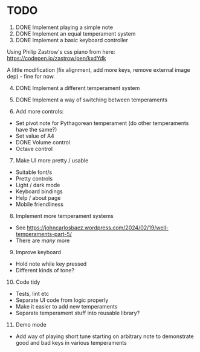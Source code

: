 # TODO

1. DONE Implement playing a simple note
2. DONE Implement an equal temperament system
3. DONE Implement a basic keyboard controller

Using Philip Zastrow's css piano from here: https://codepen.io/zastrow/pen/kxdYdk

A little modification (fix alignment, add more keys, remove external image dep) - fine for now.

4. DONE Implement a different temperament system
5. DONE Implement a way of switching between temperaments

6. Add more controls:

* Set pivot note for Pythagorean temperament (do other temperaments have the same?)
* Set value of A4
* DONE Volume control
* Octave control

7. Make UI more pretty / usable

* Suitable font/s
* Pretty controls
* Light / dark mode
* Keyboard bindings
* Help / about page
* Mobile friendliness

8. Implement more temperament systems

* See https://johncarlosbaez.wordpress.com/2024/02/19/well-temperaments-part-5/
* There are _many_ more

9. Improve keyboard

* Hold note while key pressed
* Different kinds of tone?

10. Code tidy

* Tests, lint etc
* Separate UI code from logic properly
* Make it easier to add new temperaments
* Separate temperament stuff into reusable library?

11. Demo mode

* Add way of playing short tune starting on arbitrary note to demonstrate good and bad keys in various temperaments
